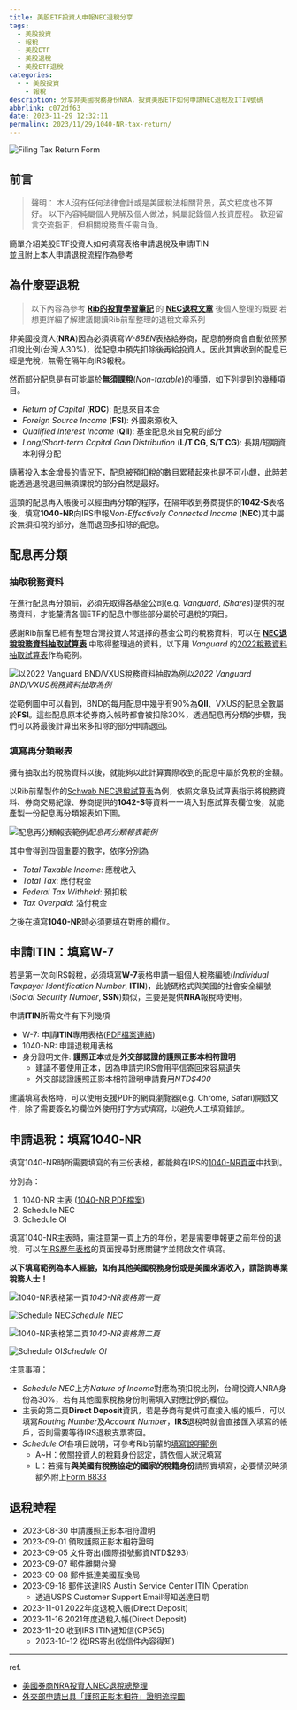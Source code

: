 ```yaml
---
title: 美股ETF投資人申報NEC退稅分享
tags:
  - 美股投資
  - 報稅
  - 美股ETF
  - 美股退稅
  - 美股ETF退稅
categories:
  - - 美股投資
    - 報稅
description: 分享非美國稅務身份NRA，投資美股ETF如何申請NEC退稅及ITIN號碼
abbrlink: c072df63
date: 2023-11-29 12:32:11
permalink: 2023/11/29/1040-NR-tax-return/
---
```


![Filing Tax Return Form](https://cdn.statically.io/gh/j4nusl1n/blog-images@master/kelly-sikkema-M98NRBuzbpc-unsplash.hb3ho92g448.webp)

## 前言

> 聲明：
本人沒有任何法律會計或是美國稅法相關背景，英文程度也不算好。
以下內容純屬個人見解及個人做法，純屬記錄個人投資歷程。
歡迎留言交流指正，但相關稅務責任需自負。
>

簡單介紹美股ETF投資人如何填寫表格申請退稅及申請ITIN  
並且附上本人申請退稅流程作為參考

<!--more-->


## 為什麼要退稅

> 以下內容為參考 **[Rib的投資學習筆記](https://ribtw.blogspot.com/)** 的 **[NEC退稅文章](https://ribtw.blogspot.com/2014/04/NEC-Tax-Refund.html)** 後個人整理的概要
若想更詳細了解建議閱讀Rib前輩整理的退稅文章系列
>

非美國投資人(**NRA**)因為必須填寫*W-8BEN*表格給券商，配息前券商會自動依照預扣稅比例(台灣人30%)，從配息中預先扣除後再給投資人。因此其實收到的配息已經是完稅，無需在隔年向IRS報稅。

然而部分配息是有可能屬於**無須課稅**(*Non-taxable*)的種類，如下列提到的幾種項目。

- *Return of Capital* (**ROC**): 配息來自本金
- *Foreign Source Income* (**FSI**): 外國來源收入
- *Qualified Interest Income* (**QII**): 基金配息來自免稅的部分
- *Long/Short-term Capital Gain Distribution* (**L/T CG**, **S/T CG**): 長期/短期資本利得分配

隨著投入本金增長的情況下，配息被預扣稅的數目累積起來也是不可小覷，此時若能透過退稅退回無須課稅的部分自然是最好。

這類的配息再入帳後可以經由再分類的程序，在隔年收到券商提供的**1042-S**表格後，填寫**1040-NR**向IRS申報*Non-Effectively Connected Income* (**NEC**)其中屬於無須扣稅的部分，進而退回多扣除的配息。

## 配息再分類

### 抽取稅務資料

在進行配息再分類前，必須先取得各基金公司(e.g. *Vanguard*, *iShares*)提供的稅務資料，才能釐清各個ETF的配息中哪些部分屬於可退稅的項目。

感謝Rib前輩已經有整理台灣投資人常選擇的基金公司的稅務資料，可以在 **[NEC退稅稅務資料抽取試算表](https://ribtw.blogspot.com/2015/04/tax-info-spreadsheet.html)** 中取得整理過的資料，以下用 *Vanguard* 的[2022稅務資料抽取試算表](https://docs.google.com/spreadsheets/d/1VBE5HgNNarBjUC_n_8vQ04MMCXCodwZ_SkUjesSsoXA/edit?usp=drive_link)作為範例。

![以2022 Vanguard BND/VXUS稅務資料抽取為例](https://cdn.statically.io/gh/j4nusl1n/blog-images@master/1040-NR-tax-return/BND-dividend.9e1klupvom8.webp)*以2022 Vanguard BND/VXUS稅務資料抽取為例*

從範例圖中可以看到，BND的每月配息中幾乎有90%為**QII**、VXUS的配息全數屬於**FSI**。這些配息原本從券商入帳時都會被扣除30%，透過配息再分類的步驟，我們可以將最後計算出來多扣除的部分申請退回。

### 填寫再分類報表

擁有抽取出的稅務資料以後，就能夠以此計算實際收到的配息中屬於免稅的金額。

以Rib前輩製作的[Schwab NEC退稅試算表](https://ribtw.blogspot.com/2017/04/schwab-nec-2016.html)為例，依照文章及試算表指示將稅務資料、券商交易紀錄、券商提供的********1042-S********等資料一一填入對應試算表欄位後，就能產製一份配息再分類報表如下圖。

![配息再分類報表範例](https://cdn.statically.io/gh/j4nusl1n/blog-images@master/1040-NR-tax-return/reclassification.1xpkh76rtkdc.webp)*配息再分類報表範例*

其中會得到四個重要的數字，依序分別為

- *Total Taxable Income*: 應稅收入
- *Total Tax*: 應付稅金
- *Federal Tax Withheld*: 預扣稅
- *Tax Overpaid*: 溢付稅金

之後在填寫**1040-NR**時必須要填在對應的欄位。

## 申請ITIN：填寫W-7

若是第一次向IRS報稅，必須填寫**W-7**表格申請一組個人稅務編號(*Individual Taxpayer Identification Number*, **ITIN**)，此號碼格式與美國的社會安全編號(*Social Security Number*, **SSN**)類似，主要是提供**NRA**報稅時使用。

申請**ITIN**所需文件有下列幾項

- W-7: 申請**ITIN**專用表格([PDF檔案連結](https://www.irs.gov/pub/irs-pdf/fw7.pdf))
- 1040-NR: 申請退稅用表格
- 身分證明文件: **護照正本**或是**外交部認證的護照正影本相符證明**
  - 建議不要使用正本，因為申請完IRS會用平信寄回來容易遺失
  - 外交部認證護照正影本相符證明申請費用*NTD$400*

建議填寫表格時，可以使用支援PDF的網頁瀏覽器(e.g. Chrome, Safari)開啟文件，除了需要簽名的欄位外使用打字方式填寫，以避免人工填寫錯誤。

## 申請退稅：填寫1040-NR

填寫1040-NR時所需要填寫的有三份表格，都能夠在IRS的[1040-NR頁面](https://www.irs.gov/forms-pubs/about-form-1040-nr)中找到。

分別為：

1. 1040-NR 主表 ([1040-NR PDF檔案](https://www.irs.gov/pub/irs-pdf/f1040nr.pdf))
2. Schedule NEC
3. Schedule OI

填寫1040-NR主表時，需注意第一頁上方的年份，若是需要申報更之前年份的退稅，可以在[IRS歷年表格](https://www.irs.gov/prior-year-forms-and-instructions)的頁面搜尋對應關鍵字並開啟文件填寫。

**以下填寫範例為本人經驗，如有其他美國稅務身份或是美國來源收入，請諮詢專業稅務人士！**

![1040-NR表格第一頁](https://cdn.statically.io/gh/j4nusl1n/blog-images@master/1040-NR-tax-return/1040-NR-page1.1qutg649uhxc.webp)*1040-NR表格第一頁*

![Schedule NEC](https://cdn.statically.io/gh/j4nusl1n/blog-images@master/1040-NR-tax-return/schedule-nec.4iud75o85km0.webp)*Schedule NEC*

![1040-NR表格第二頁](https://cdn.statically.io/gh/j4nusl1n/blog-images@master/1040-NR-tax-return/1040-NR-page2.3wsjskyqvbs0.webp)*1040-NR表格第二頁*

![Schedule OI](https://cdn.statically.io/gh/j4nusl1n/blog-images@master/1040-NR-tax-return/schedule-oi.49nizqrig2m0.webp)*Schedule OI*

注意事項：

- *Schedule NEC*上方*Nature of Income*對應為預扣稅比例，台灣投資人NRA身份為30%，若有其他國家稅務身份則需填入對應比例的欄位。
- 主表的第二頁**Direct Deposit**資訊，若是券商有提供可直接入帳的帳戶，可以填寫*Routing Number*及*Account Number*，**IRS**退稅時就會直接匯入填寫的帳戶，否則需要等待IRS退稅支票寄回。
- *Schedule OI*各項目說明，可參考Rib前輩的[填寫說明範例](https://ribtw.blogspot.com/2016/04/1040nr-schedule-oi.html)
  - A~H：攸關投資人的稅籍身份認定，請依個人狀況填寫
  - L：若擁有**與美國有稅務協定的國家的稅籍身份**請照實填寫，必要情況時須額外附上[Form 8833](https://www.irs.gov/forms-pubs/about-form-8833)

## 退稅時程

- 2023-08-30 申請護照正影本相符證明
- 2023-09-01 領取護照正影本相符證明
- 2023-09-05 文件寄出(國際掛號郵資NTD$293)
- 2023-09-07 郵件離開台灣
- 2023-09-08 郵件抵達美國互換局
- 2023-09-18 郵件送達IRS Austin Service Center ITIN Operation
  - 透過USPS Customer Support Email得知送達日期
- 2023-11-01 2022年度退稅入帳(Direct Deposit)
- 2023-11-16 2021年度退稅入帳(Direct Deposit)
- 2023-11-20 收到IRS ITIN通知信(CP565)
  - 2023-10-12 從IRS寄出(從信件內容得知)

---

ref.

- [美國券商NRA投資人NEC退稅總整理](https://ribtw.blogspot.com/2014/04/NEC-Tax-Refund.html)
- [外交部申請出具「護照正影本相符」證明流程圖](https://www.boca.gov.tw/cp-169-3981-7067f-1.html)
